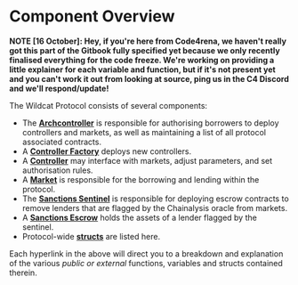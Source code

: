 # Component Overview

**NOTE \[16 October]: Hey, if you're here from Code4rena, we haven't really got this part of the Gitbook fully specified yet because we only recently finalised everything for the code freeze. We're working on providing a little explainer for each variable and function, but if it's not present yet and you can't work it out from looking at source, ping us in the C4 Discord and we'll respond/update!**

The Wildcat Protocol consists of several components:

* The [**Archcontroller**](wildcatarchcontroller.sol.md) is responsible for authorising borrowers to deploy controllers and markets, as well as maintaining a list of all protocol associated contracts.
* A [**Controller Factory**](wildcatmarketcontrollerfactory.sol.md) deploys new controllers.
* A [**Controller**](wildcatmarketcontroller.sol.md) may interface with markets, adjust parameters, and set authorisation rules.
* A [**Market**](wildcat-market-overview/) is responsible for the borrowing and lending within the protocol.
* The [**Sanctions Sentinel**](wildcatsanctionssentinel.sol.md) is responsible for deploying escrow contracts to remove lenders that are flagged by the Chainalysis oracle from markets.
* A [**Sanctions Escrow**](wildcatsanctionsescrow.sol.md) holds the assets of a lender flagged by the sentinel.
* Protocol-wide [**structs**](structs.md) are listed here.

Each hyperlink in the above will direct you to a breakdown and explanation of the various _public or external_ functions, variables and structs contained therein.
